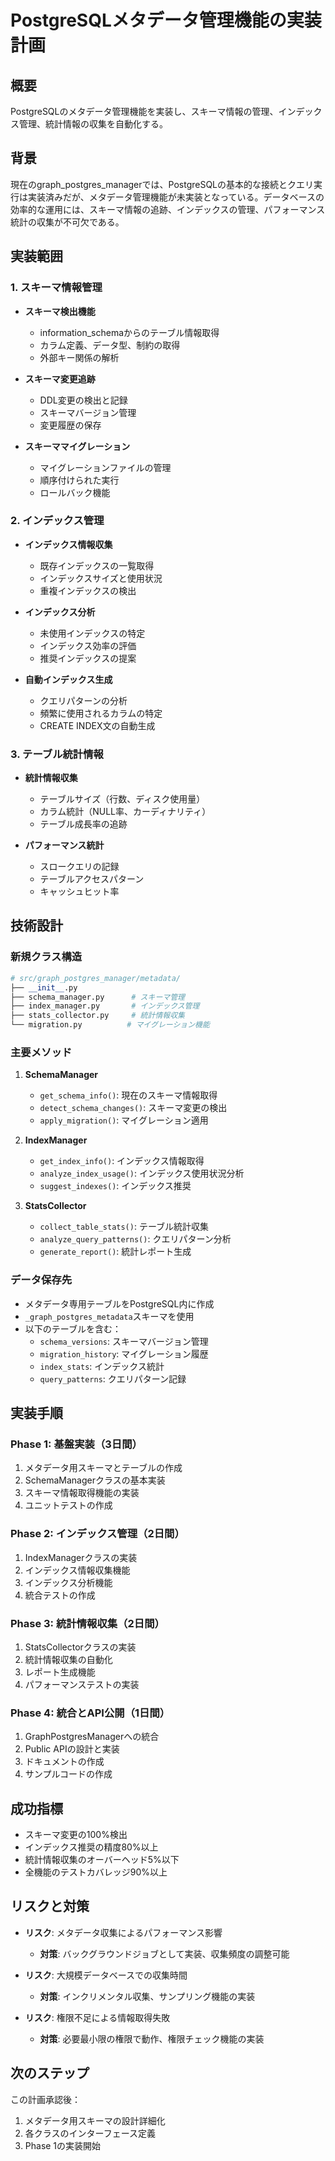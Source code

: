 # PostgreSQLメタデータ管理機能の実装計画

## 概要
PostgreSQLのメタデータ管理機能を実装し、スキーマ情報の管理、インデックス管理、統計情報の収集を自動化する。

## 背景
現在のgraph_postgres_managerでは、PostgreSQLの基本的な接続とクエリ実行は実装済みだが、メタデータ管理機能が未実装となっている。データベースの効率的な運用には、スキーマ情報の追跡、インデックスの管理、パフォーマンス統計の収集が不可欠である。

## 実装範囲

### 1. スキーマ情報管理
- **スキーマ検出機能**
  - information_schemaからのテーブル情報取得
  - カラム定義、データ型、制約の取得
  - 外部キー関係の解析
  
- **スキーマ変更追跡**
  - DDL変更の検出と記録
  - スキーマバージョン管理
  - 変更履歴の保存

- **スキーママイグレーション**
  - マイグレーションファイルの管理
  - 順序付けられた実行
  - ロールバック機能

### 2. インデックス管理
- **インデックス情報収集**
  - 既存インデックスの一覧取得
  - インデックスサイズと使用状況
  - 重複インデックスの検出

- **インデックス分析**
  - 未使用インデックスの特定
  - インデックス効率の評価
  - 推奨インデックスの提案

- **自動インデックス生成**
  - クエリパターンの分析
  - 頻繁に使用されるカラムの特定
  - CREATE INDEX文の自動生成

### 3. テーブル統計情報
- **統計情報収集**
  - テーブルサイズ（行数、ディスク使用量）
  - カラム統計（NULL率、カーディナリティ）
  - テーブル成長率の追跡

- **パフォーマンス統計**
  - スロークエリの記録
  - テーブルアクセスパターン
  - キャッシュヒット率

## 技術設計

### 新規クラス構造
```python
# src/graph_postgres_manager/metadata/
├── __init__.py
├── schema_manager.py      # スキーマ管理
├── index_manager.py       # インデックス管理
├── stats_collector.py     # 統計情報収集
└── migration.py          # マイグレーション機能
```

### 主要メソッド
1. **SchemaManager**
   - `get_schema_info()`: 現在のスキーマ情報取得
   - `detect_schema_changes()`: スキーマ変更の検出
   - `apply_migration()`: マイグレーション適用

2. **IndexManager**
   - `get_index_info()`: インデックス情報取得
   - `analyze_index_usage()`: インデックス使用状況分析
   - `suggest_indexes()`: インデックス推奨

3. **StatsCollector**
   - `collect_table_stats()`: テーブル統計収集
   - `analyze_query_patterns()`: クエリパターン分析
   - `generate_report()`: 統計レポート生成

### データ保存先
- メタデータ専用テーブルをPostgreSQL内に作成
- `_graph_postgres_metadata`スキーマを使用
- 以下のテーブルを含む：
  - `schema_versions`: スキーマバージョン管理
  - `migration_history`: マイグレーション履歴
  - `index_stats`: インデックス統計
  - `query_patterns`: クエリパターン記録

## 実装手順

### Phase 1: 基盤実装（3日間）
1. メタデータ用スキーマとテーブルの作成
2. SchemaManagerクラスの基本実装
3. スキーマ情報取得機能の実装
4. ユニットテストの作成

### Phase 2: インデックス管理（2日間）
1. IndexManagerクラスの実装
2. インデックス情報収集機能
3. インデックス分析機能
4. 統合テストの作成

### Phase 3: 統計情報収集（2日間）
1. StatsCollectorクラスの実装
2. 統計情報収集の自動化
3. レポート生成機能
4. パフォーマンステストの実装

### Phase 4: 統合とAPI公開（1日間）
1. GraphPostgresManagerへの統合
2. Public APIの設計と実装
3. ドキュメントの作成
4. サンプルコードの作成

## 成功指標
- スキーマ変更の100%検出
- インデックス推奨の精度80%以上
- 統計情報収集のオーバーヘッド5%以下
- 全機能のテストカバレッジ90%以上

## リスクと対策
- **リスク**: メタデータ収集によるパフォーマンス影響
  - **対策**: バックグラウンドジョブとして実装、収集頻度の調整可能

- **リスク**: 大規模データベースでの収集時間
  - **対策**: インクリメンタル収集、サンプリング機能の実装

- **リスク**: 権限不足による情報取得失敗
  - **対策**: 必要最小限の権限で動作、権限チェック機能の実装

## 次のステップ
この計画承認後：
1. メタデータ用スキーマの設計詳細化
2. 各クラスのインターフェース定義
3. Phase 1の実装開始